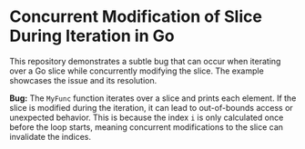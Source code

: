 # Concurrent Modification of Slice During Iteration in Go

This repository demonstrates a subtle bug that can occur when iterating over a Go slice while concurrently modifying the slice.  The example showcases the issue and its resolution.

**Bug:**
The `MyFunc` function iterates over a slice and prints each element.  If the slice is modified during the iteration, it can lead to out-of-bounds access or unexpected behavior.  This is because the index `i` is only calculated once before the loop starts, meaning concurrent modifications to the slice can invalidate the indices.